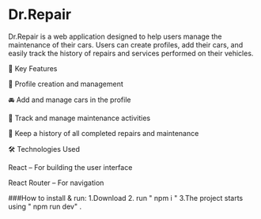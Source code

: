# Dr.Repair

Dr.Repair is a web application designed to help users manage the maintenance of their cars. Users can create profiles, add their cars, and easily track the history of repairs and services performed on their vehicles.

🌟 Key Features    

🔧 Profile creation and management 

🚘 Add and manage cars in the profile 

📅 Track and manage maintenance activities 

📝 Keep a history of all completed repairs and maintenance 


🛠 Technologies Used

React – For building the user interface

React Router – For navigation

###How to install & run:
1.Download
2. run " npm i "
3.The project starts using " npm run dev" .

